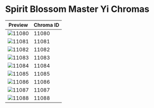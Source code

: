 # Spirit Blossom Master Yi Chromas

| Preview | Chroma ID |
|---------|-----------|
| ![11080](https://raw.communitydragon.org/latest/plugins/rcp-be-lol-game-data/global/default/v1/champion-chroma-images/11/11080.png) | 11080 |
| ![11081](https://raw.communitydragon.org/latest/plugins/rcp-be-lol-game-data/global/default/v1/champion-chroma-images/11/11081.png) | 11081 |
| ![11082](https://raw.communitydragon.org/latest/plugins/rcp-be-lol-game-data/global/default/v1/champion-chroma-images/11/11082.png) | 11082 |
| ![11083](https://raw.communitydragon.org/latest/plugins/rcp-be-lol-game-data/global/default/v1/champion-chroma-images/11/11083.png) | 11083 |
| ![11084](https://raw.communitydragon.org/latest/plugins/rcp-be-lol-game-data/global/default/v1/champion-chroma-images/11/11084.png) | 11084 |
| ![11085](https://raw.communitydragon.org/latest/plugins/rcp-be-lol-game-data/global/default/v1/champion-chroma-images/11/11085.png) | 11085 |
| ![11086](https://raw.communitydragon.org/latest/plugins/rcp-be-lol-game-data/global/default/v1/champion-chroma-images/11/11086.png) | 11086 |
| ![11087](https://raw.communitydragon.org/latest/plugins/rcp-be-lol-game-data/global/default/v1/champion-chroma-images/11/11087.png) | 11087 |
| ![11088](https://raw.communitydragon.org/latest/plugins/rcp-be-lol-game-data/global/default/v1/champion-chroma-images/11/11088.png) | 11088 |